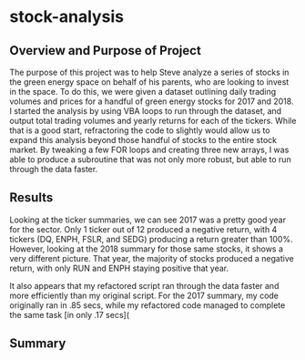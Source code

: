 # stock-analysis

## Overview and Purpose of Project

The purpose of this project was to help Steve analyze a series of stocks in the green energy space on behalf of his parents, who are looking to invest in the space. To do this, we were given a dataset outlining daily trading volumes and prices for a handful of green energy stocks for 2017 and 2018. I started the analysis by using VBA loops to run through the dataset, and output total trading volumes and yearly returns for each of the tickers. While that is a good start, refractoring the code to slightly would allow us to expand this analysis beyond those handful of stocks to the entire stock market. By tweaking a few FOR loops and creating three new arrays, I was able to produce a subroutine that was not only more robust, but able to run through the data faster. 

## Results

Looking at the ticker summaries, we can see 2017 was a pretty good year for the sector. Only 1 ticker out of 12 produced a negative return, with 4 tickers (DQ, ENPH, FSLR, and SEDG) producing a return greater than 100%. However, looking at the 2018 summary for those same stocks, it shows a very different picture. That year, the majority of stocks produced a negative return, with only RUN and ENPH staying positive that year.

It also appears that my refactored script ran through the data faster and more efficiently than my original script. For the 2017 summary, my code originally ran in .85 secs, while my refactored code managed to complete the same task [in only .17 secs](

## Summary 
